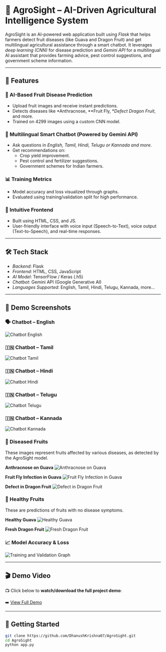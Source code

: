# 🌾 AgroSight – AI-Driven Agricultural Intelligence System

AgroSight is an AI-powered web application built using *Flask* that helps farmers detect fruit diseases (like Guava and Dragon Fruit) and get multilingual agricultural assistance through a smart chatbot. It leverages *deep learning (CNN)* for disease prediction and *Gemini API* for a multilingual AI assistant that provides farming advice, pest control suggestions, and government scheme information.

---

## 🚀 Features

### 🍎 AI-Based Fruit Disease Prediction
- Upload fruit images and receive instant predictions.
- Detects diseases like *Anthracnose, **Fruit Fly, **Defect Dragon Fruit*, and more.
- Trained on 4299 images using a custom CNN model.

### 💬 Multilingual Smart Chatbot (Powered by Gemini API)
- Ask questions in *English, Tamil, Hindi, Telugu or Kannada and more*.
- Get recommendations on:
  - Crop yield improvement.
  - Pest control and fertilizer suggestions.
  - Government schemes for Indian farmers.

### 📊 Training Metrics
- Model accuracy and loss visualized through graphs.
- Evaluated using training/validation split for high performance.

### 🎨 Intuitive Frontend
- Built using HTML, CSS, and JS.
- User-friendly interface with voice input (Speech-to-Text), voice output (Text-to-Speech), and real-time responses.

---

## 🛠 Tech Stack

- *Backend*: Flask
- *Frontend*: HTML, CSS, JavaScript
- *AI Model*: TensorFlow / Keras (.h5)
- *Chatbot*: Gemini API (Google Generative AI)
- *Languages Supported*: English, Tamil, Hindi, Telugu, Kannada, more...

---

## 📸 Demo Screenshots

### 🗣 Chatbot – English  
![Chatbot English](assets/screenshots/Chatbot%20English.png)

### 🇮🇳 Chatbot – Tamil  
![Chatbot Tamil](assets/screenshots/Chatbot%20Tamil.png)

### 🇮🇳 Chatbot – Hindi  
![Chatbot Hindi](assets/screenshots/Chatbot%20Hindi.png)

### 🇮🇳 Chatbot – Telugu 
![Chatbot Telugu](assets/screenshots/Chatbot%20Telugu.png)

### 🇮🇳 Chatbot – Kannada  
![Chatbot Kannada](assets/screenshots/Chatbot%20Kannada.png)

### 🍂 Diseased Fruits
These images represent fruits affected by various diseases, as detected by the AgroSight model.

**Anthracnose on Guava**
![Anthracnose on Guava](assets/screenshots/Guava%20-%20Anthracnose%20Disease.jpg)

**Fruit Fly Infection in Guava**
![Fruit Fly Infection in Guava](assets/screenshots/Guava%20-%20Fruit%20Fly%20Disease.jpg)

**Defect in Dragon Fruit**
![Defect in Dragon Fruit](assets/screenshots/Defect%20Dragon%20Fruit.jpg)

### 🌱 Healthy Fruits
These are predictions of fruits with no disease symptoms.

**Healthy Guava**
![Healthy Guava](assets/screenshots/Guava%20-%20Healthy.png)

**Fresh Dragon Fruit**
![Fresh Dragon Fruit](assets/screenshots/Fresh%20Dragon%20Fruit.jpg)

### 📈 Model Accuracy & Loss  
![Training and Validation Graph](assets/screenshots/Training%20and%20Validation%20Graph.png)

---

## 🎬 Demo Video

📺 Click below to **watch/download the full project demo**:

➡️ [View Full Demo](assets/demo/Full_Demo_Project.mp4)

---

## 🚀 Getting Started

```bash
git clone https://github.com/DhanushKrishna07/AgroSight.git
cd AgroSight
python app.py 

